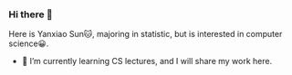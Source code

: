 ### Hi there 👋
Here is Yanxiao Sun🐱, majoring in statistic, but is interested in computer science😀.

- 🌱 I’m currently learning CS lectures, and I will share my work here.

<!--
**YanxiaoSun/YanxiaoSun** is a ✨ _special_ ✨ repository because its `README.md` (this file) appears on your GitHub profile.

Here are some ideas to get you started:

- 🔭 I’m currently working on ...
- 🌱 I’m currently learning ...
- 👯 I’m looking to collaborate on ...
- 🤔 I’m looking for help with ...
- 💬 Ask me about ...
- 📫 How to reach me: ...
- 😄 Pronouns: ...
- ⚡ Fun fact: ...
-->
